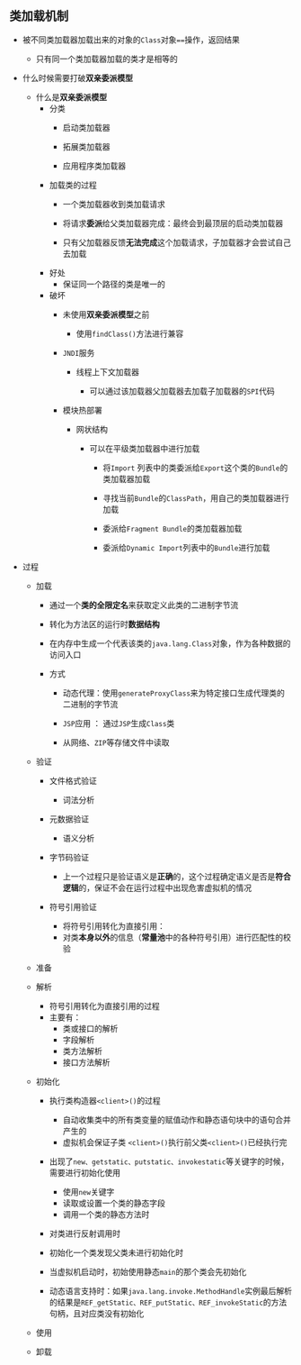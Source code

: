 ## 类加载机制
* 被不同类加载器加载出来的对象的`Class`对象` == `操作，返回结果
    * 只有同一个类加载器加载的类才是相等的 

* 什么时候需要打破**双亲委派模型**
    * 什么是**双亲委派模型**
        * 分类
            * 启动类加载器
            * 拓展类加载器
            
            * 应用程序类加载器
        * 加载类的过程
            * 一个类加载器收到类加载请求
            * 将请求**委派**给父类加载器完成：最终会到最顶层的启动类加载器
            
            * 只有父加载器反馈**无法完成**这个加载请求，子加载器才会尝试自己去加载  
        *   好处
            * 保证同一个路径的类是唯一的
        * 破坏
            * 未使用**双亲委派模型**之前
                * 使用`findClass()`方法进行兼容 
                
            * `JNDI`服务    
                * 线程上下文加载器
                
                    * 可以通过该加载器父加载器去加载子加载器的`SPI`代码 
            * 模块热部署
                * 网状结构 
                    
                    * 可以在平级类加载器中进行加载 
                        * 将`Import` 列表中的类委派给`Export`这个类的`Bundle`的类加载器加载
                        
                        * 寻找当前`Bundle`的`ClassPath`，用自己的类加载器进行加载
                        * 委派给`Fragment Bundle`的类加载器加载
                        
                        * 委派给`Dynamic Import`列表中的`Bundle`进行加载
* 过程
    * 加载
    
        * 通过一个**类的全限定名**来获取定义此类的二进制字节流 
        * 转化为方法区的运行时**数据结构**
        
        * 在内存中生成一个代表该类的`java.lang.Class`对象，作为各种数据的访问入口
        * 方式
            * 动态代理：使用`generateProxyClass`来为特定接口生成代理类的二进制的字节流
            
            * `JSP`应用 ： 通过`JSP`生成`Class`类
            * 从网络、`ZIP`等存储文件中读取
    * 验证
    
        * 文件格式验证
            * 词法分析 
        * 元数据验证
            * 语义分析 
        * 字节码验证
            * 上一个过程只是验证语义是**正确**的，这个过程确定语义是否是**符合逻辑**的，保证不会在运行过程中出现危害虚拟机的情况
            
        * 符号引用验证 
            * 将符号引用转化为直接引用：
            * 对类**本身以外**的信息（**常量池**中的各种符号引用）进行匹配性的校验 
    * 准备
    * 解析
        * 符号引用转化为直接引用的过程
        * 主要有：
            * 类或接口的解析
            * 字段解析
            * 类方法解析
            * 接口方法解析  
    * 初始化
        * 执行类构造器`<client>()`的过程
            * 自动收集类中的所有类变量的赋值动作和静态语句块中的语句合并产生的
            * 虚拟机会保证子类 `<client>()`执行前父类`<client>()`已经执行完
        * 出现了`new、getstatic、putstatic、invokestatic`等关键字的时候，需要进行初始化使用
        
            * 使用`new`关键字
            * 读取或设置一个类的静态字段
            * 调用一个类的静态方法时
        *  对类进行反射调用时
        *  初始化一个类发现父类未进行初始化时
        *  当虚拟机启动时，初始使用静态`main`的那个类会先初始化
        *  动态语言支持时：如果`java.lang.invoke.MethodHandle`实例最后解析的结果是`REF_getStatic、REF_putStatic、REF_invokeStatic`的方法句柄，且对应类没有初始化
    * 使用
    * 卸载


